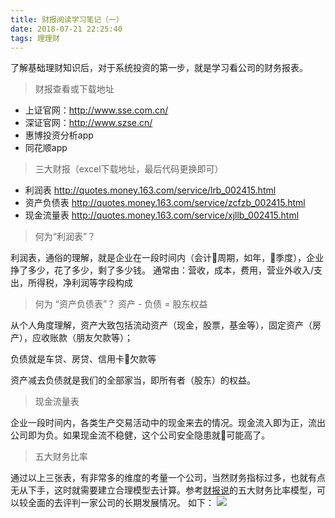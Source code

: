 ```yaml
---
title: 财报阅读学习笔记（一）
date: 2018-07-21 22:25:40
tags: 理理财
---
```


 了解基础理财知识后，对于系统投资的第一步，就是学习看公司的财务报表。

> 财报查看或下载地址

- 上证官网：http://www.sse.com.cn/
- 深证官网：http://www.szse.cn/
- 惠博投资分析app
- 同花顺app


> 三大财报（excel下载地址，最后代码更换即可）

- 利润表 http://quotes.money.163.com/service/lrb_002415.html 
- 资产负债表
http://quotes.money.163.com/service/zcfzb_002415.html
- 现金流量表
http://quotes.money.163.com/service/xjllb_002415.html 

> 何为“利润表”？

利润表，通俗的理解，就是企业在一段时间内（会计周期，如年，季度），企业挣了多少，花了多少，剩了多少钱。
通常由：营收，成本，费用，营业外收入/支出，所得税，净利润等字段构成

> 何为 “资产负债表”？
资产 - 负债 = 股东权益

从个人角度理解，资产大致包括流动资产（现金，股票，基金等），固定资产（房产），应收账款（朋友欠款等）；

负债就是车贷、房贷、信用卡欠款等

资产减去负债就是我们的全部家当，即所有者（股东）的权益。

> 现金流量表

企业一段时间内，各类生产交易活动中的现金来去的情况。现金流入即为正，流出公司即为负。如果现金流不稳健，这个公司安全隐患就可能高了。

> 五大财务比率

通过以上三张表，有非常多的维度的考量一个公司，当然财务指标过多，也就有点无从下手，这时就需要建立合理模型去计算。参考[财报说](http://www.caibaoshuo.cn/)的五大财务比率模型，可以较全面的去评判一家公司的长期发展情况。
如下：
![](https://cdn.monniya.com/2018pic/fivekeys.png)



